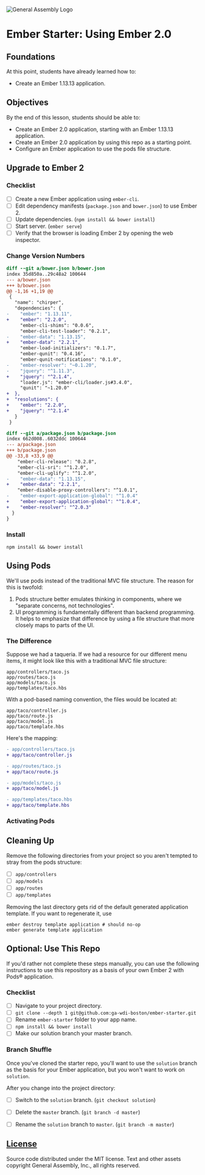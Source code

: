 ![General Assembly Logo](https://camo.githubusercontent.com/1a91b05b8f4d44b5bbfb83abac2b0996d8e26c92/687474703a2f2f692e696d6775722e636f6d2f6b6538555354712e706e67)

# Ember Starter: Using Ember 2.0

## Foundations
At this point, students have already learned how to:

- Create an Ember 1.13.13 application.

## Objectives
By the end of this lesson, students should be able to:

- Create an Ember 2.0 application, starting with an Ember 1.13.13 application.
- Create an Ember 2.0 application by using this repo as a starting point.
- Configure an Ember application to use the pods file structure.

## Upgrade to Ember 2

### Checklist

- [ ] Create a new Ember application using `ember-cli`.
- [ ] Edit dependency manifests (`package.json` and `bower.json`) to use Ember 2.
- [ ] Update dependencies. (`npm install && bower install`)
- [ ] Start server. (`ember serve`)
- [ ] Verify that the browser is loading Ember 2 by opening the web inspector.

### Change Version Numbers

```diff
diff --git a/bower.json b/bower.json
index 35d850a..29c48a2 100644
--- a/bower.json
+++ b/bower.json
@@ -1,16 +1,19 @@
 {
   "name": "chirper",
   "dependencies": {
-    "ember": "1.13.11",
+    "ember": "2.2.0",
     "ember-cli-shims": "0.0.6",
     "ember-cli-test-loader": "0.2.1",
-    "ember-data": "1.13.15",
+    "ember-data": "2.2.1",
     "ember-load-initializers": "0.1.7",
     "ember-qunit": "0.4.16",
     "ember-qunit-notifications": "0.1.0",
-    "ember-resolver": "~0.1.20",
-    "jquery": "^1.11.3",
+    "jquery": "^2.1.4",
     "loader.js": "ember-cli/loader.js#3.4.0",
     "qunit": "~1.20.0"
+  },
+  "resolutions": {
+    "ember": "2.2.0",
+    "jquery": "^2.1.4"
   }
 }
 ```


 ```diff
diff --git a/package.json b/package.json
index 662d008..6032ddc 100644
--- a/package.json
+++ b/package.json
@@ -33,8 +33,9 @@
     "ember-cli-release": "0.2.8",
     "ember-cli-sri": "^1.2.0",
     "ember-cli-uglify": "^1.2.0",
-    "ember-data": "1.13.15",
+    "ember-data": "2.2.1",
     "ember-disable-proxy-controllers": "^1.0.1",
-    "ember-export-application-global": "^1.0.4"
+    "ember-export-application-global": "^1.0.4",
+    "ember-resolver": "^2.0.3"
   }
 }
 ```

### Install

 ```
 npm install && bower install
 ```


## Using Pods

We'll use pods instead of the traditional MVC file structure. The reason for this is twofold:

1. Pods structure better emulates thinking in components, where we "separate concerns, not technologies".
1. UI programming is fundamentally different than backend programming. It helps to emphasize that difference by using a file structure that more closely maps to parts of the UI.

### The Difference

Suppose we had a taqueria. If we had a resource for our different menu items, it might look like this with a traditional MVC file structure:

```
app/controllers/taco.js
app/routes/taco.js
app/models/taco.js
app/templates/taco.hbs
```

With a pod-based naming convention, the files would be located at:

```
app/taco/controller.js
app/taco/route.js
app/taco/model.js
app/taco/template.hbs
```

Here's the mapping:

```diff
- app/controllers/taco.js
+ app/taco/controller.js

- app/routes/taco.js
+ app/taco/route.js

- app/models/taco.js
+ app/taco/model.js

- app/templates/taco.hbs
+ app/taco/template.hbs
```

### Activating Pods

## Cleaning Up

Remove the following directories from your project so you aren't tempted to stray from the pods structure:

- [ ] `app/controllers`
- [ ] `app/models`
- [ ] `app/routes`
- [ ] `app/templates`

Removing the last directory gets rid of the default generated application template. If you want to regenerate it, use

```
ember destroy template application # should no-op
ember generate template application
```

## Optional: Use This Repo

If you'd rather not complete these steps manually, you can use the following instructions to use this repository as a basis of your own Ember 2 with Pods® application.

### Checklist

- [ ] Navigate to your project directory.
- [ ] `git clone --depth 1 git@github.com:ga-wdi-boston/ember-starter.git`
- [ ] Rename `ember-starter` folder to your app name.
- [ ] `npm install && bower install`
- [ ] Make our solution branch your master branch.

### Branch Shuffle

Once you've cloned the starter repo, you'll want to use the `solution` branch as the basis for your Ember application, but you won't want to work on `solution`.

After you change into the project directory:

- [ ] Switch to the `solution` branch. (`git checkout solution`)
- [ ] Delete the `master` branch. (`git branch -d master`)
- [ ] Rename the `solution` branch to `master`. (`git branch -m master`)


[License](LICENSE)
------------------

Source code distributed under the MIT license. Text and other assets copyright
General Assembly, Inc., all rights reserved.
